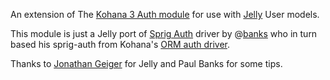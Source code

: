 An extension of The [Kohana 3 Auth module](http://github.com/kohana/auth) for use with [Jelly](http://github.com/jonathangeiger/kohana-jelly) User models.

This module is just a Jelly port of [Sprig Auth](http://github.com/banks/sprig-auth) driver by @[banks](http://github.com/banks) who in turn based his sprig-auth from Kohana's [ORM auth driver](http://github.com/kohana/auth).

Thanks to [Jonathan Geiger](http://github.com/jonathangeiger) for Jelly and Paul Banks for some tips.